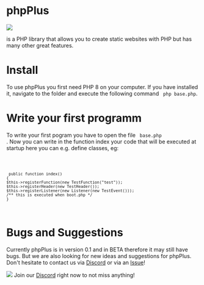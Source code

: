 # phpPlus

<img src= "https://github.com/phpPlus-Officiall/phpPlus/blob/main/baselogo.jpg">

is a PHP library that allows you to create static websites with PHP but has many other great features.

# Install

To use phpPlus you first need PHP 8 on your computer. If you have installed it, navigate to the folder and execute the following command <code> php base.php</code>.



# Write your first programm

To write your first pogram you have to open the file <code> base.php </code>.   Now you can write in the function index your code that will be executed at startup here you can e.g. define classes, eg:

<code>  
    
     public function index()
    {
    $this->registerFunction(new TestFunction("test"));
    $this->registerHeader(new TestHeader());
    $this->registerListener(new Listener(new TestEvent()));
    /** this is executed when boot.php */
    }

</code>

# Bugs and Suggestions


Currently phpPlus is in version 0.1 and in BETA therefore it may still have bugs.  But we are also looking for new ideas and suggestions for phpPlus. Don't hesitate to contact us via <a href = "https://discord.gg/zjFpVGzXxM">Discord</a> or via an <a href = "https://github.com/phpPlus-Officiall/phpPlus/issues">Issue</a>!



<img src= "https://cloud.githubusercontent.com/assets/6291467/26705903/96c2d66e-477c-11e7-9f4e-f3c0efe96c9a.png">   Join our <a href = "https://discord.gg/zjFpVGzXxM">Discord</a> right now to not miss anything!

